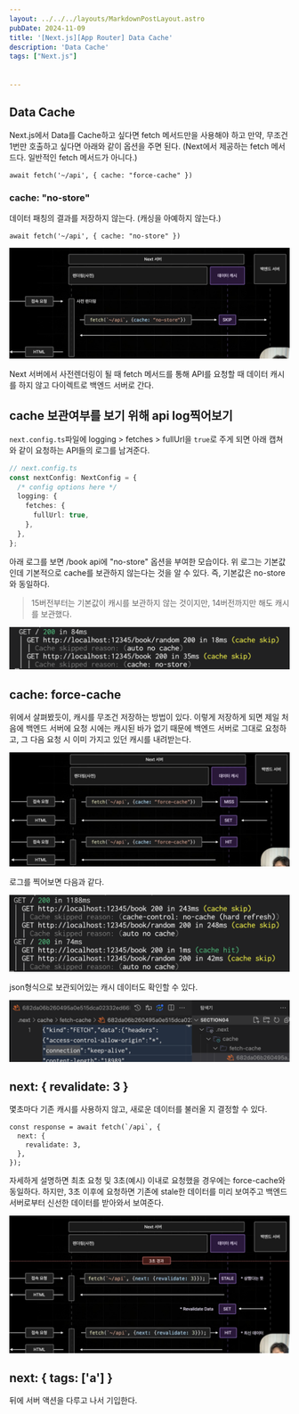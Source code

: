 ```yaml
---
layout: ../../../layouts/MarkdownPostLayout.astro
pubDate: 2024-11-09
title: '[Next.js][App Router] Data Cache'
description: 'Data Cache'
tags: ["Next.js"]


---
```


## Data Cache

Next.js에서 Data를 Cache하고 싶다면 fetch 메서드만을 사용해야 하고 만약, 무조건 1번만 호출하고 싶다면 아래와 같이 옵션을 주면 된다. (Next에서 제공하는 fetch 메서드다. 일반적인 fetch 메서드가 아니다.)

```tsx
await fetch('~/api', { cache: "force-cache" })
```



### cache: "no-store"

데이터 패칭의 결과를 저장하지 않는다. (캐싱을 아예하지 않는다.)

```tsx
await fetch('~/api', { cache: "no-store" })
```

![image-20241109173437474](../images/image-20241109173437474.png)

Next 서버에서 사전렌더링이 될 때 fetch 메서드를 통해 API를 요청할 때 데이터 캐시를 하지 않고 다이렉트로 백엔드 서버로 간다.



## cache 보관여부를 보기 위해 api log찍어보기

`next.config.ts`파일에 logging > fetches > fullUrl을 `true`로 주게 되면 아래 캡쳐와 같이 요청하는 API들의 로그를 남겨준다.

```ts
// next.config.ts
const nextConfig: NextConfig = {
  /* config options here */
  logging: {
    fetches: {
      fullUrl: true,
    },
  },
};
```



아래 로그를 보면 /book api에 "no-store" 옵션을 부여한 모습이다. 위 로그는 기본값인데 기본적으로 cache를 보관하지 않는다는 것을 알 수 있다. 즉, 기본값은 no-store와 동일하다.

> 15버전부터는 기본값이 캐시를 보관하지 않는 것이지만, 14버전까지만 해도 캐시를 보관했다.

![image-20241109185727988](../images/image-20241109185727988.png)



## cache: force-cache

위에서 살펴봤듯이, 캐시를 무조건 저장하는 방법이 있다. 이렇게 저장하게 되면 제일 처음에 백엔드 서버에 요청 시에는 캐시된 바가 없기 때문에 백엔드 서버로 그대로 요청하고, 그 다음 요청 시 이미 가지고 있던 캐시를 내려받는다.

![image-20241109190636500](../images/image-20241109190636500.png)



로그를 찍어보면 다음과 같다.

![image-20241109190811318](../images/image-20241109190811318.png)



json형식으로 보관되어있는 캐시 데이터도 확인할 수 있다.

![image-20241109190905374](../images/image-20241109190905374.png)



## next: { revalidate: 3 }

몇초마다 기존 캐시를 사용하지 않고, 새로운 데이터를 불러올 지 결정할 수 있다.

```tsx
const response = await fetch(`/api`, {
  next: {
    revalidate: 3,
  },
});
```



자세하게 설명하면 최초 요청 및 3초(예시) 이내로 요청했을 경우에는 force-cache와 동일하다. 하지만, 3초 이후에 요청하면 기존에 stale한 데이터를 미리 보여주고 백엔드서버로부터 신선한 데이터를 받아와서 보여준다.

![image-20241109191302926](../images/image-20241109191302926.png)



## next: { tags: ['a'] }

뒤에 서버 액션을 다루고 나서 기입한다.